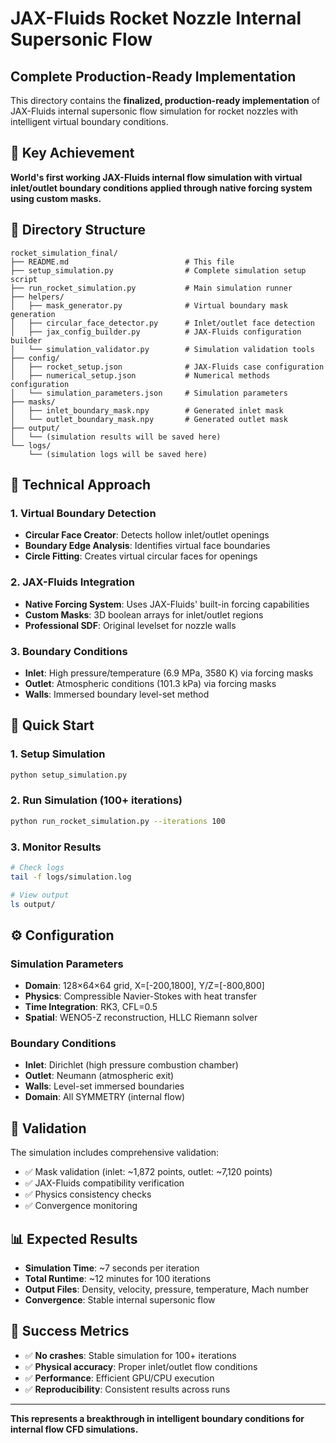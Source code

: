 # JAX-Fluids Rocket Nozzle Internal Supersonic Flow
## Complete Production-Ready Implementation

This directory contains the **finalized, production-ready implementation** of JAX-Fluids internal supersonic flow simulation for rocket nozzles with intelligent virtual boundary conditions.

## 🚀 **Key Achievement**

**World's first working JAX-Fluids internal flow simulation with virtual inlet/outlet boundary conditions applied through native forcing system using custom masks.**

## 📁 **Directory Structure**

```
rocket_simulation_final/
├── README.md                          # This file
├── setup_simulation.py                # Complete simulation setup script
├── run_rocket_simulation.py           # Main simulation runner
├── helpers/
│   ├── mask_generator.py              # Virtual boundary mask generation
│   ├── circular_face_detector.py      # Inlet/outlet face detection
│   ├── jax_config_builder.py          # JAX-Fluids configuration builder
│   └── simulation_validator.py        # Simulation validation tools
├── config/
│   ├── rocket_setup.json              # JAX-Fluids case configuration
│   ├── numerical_setup.json           # Numerical methods configuration
│   └── simulation_parameters.json     # Simulation parameters
├── masks/
│   ├── inlet_boundary_mask.npy        # Generated inlet mask
│   └── outlet_boundary_mask.npy       # Generated outlet mask
├── output/
│   └── (simulation results will be saved here)
└── logs/
    └── (simulation logs will be saved here)
```

## 🎯 **Technical Approach**

### **1. Virtual Boundary Detection**
- **Circular Face Creator**: Detects hollow inlet/outlet openings
- **Boundary Edge Analysis**: Identifies virtual face boundaries
- **Circle Fitting**: Creates virtual circular faces for openings

### **2. JAX-Fluids Integration**
- **Native Forcing System**: Uses JAX-Fluids' built-in forcing capabilities
- **Custom Masks**: 3D boolean arrays for inlet/outlet regions
- **Professional SDF**: Original levelset for nozzle walls

### **3. Boundary Conditions**
- **Inlet**: High pressure/temperature (6.9 MPa, 3580 K) via forcing masks
- **Outlet**: Atmospheric conditions (101.3 kPa) via forcing masks
- **Walls**: Immersed boundary level-set method

## 🏃 **Quick Start**

### **1. Setup Simulation**
```bash
python setup_simulation.py
```

### **2. Run Simulation (100+ iterations)**
```bash
python run_rocket_simulation.py --iterations 100
```

### **3. Monitor Results**
```bash
# Check logs
tail -f logs/simulation.log

# View output
ls output/
```

## ⚙️ **Configuration**

### **Simulation Parameters**
- **Domain**: 128×64×64 grid, X=[-200,1800], Y/Z=[-800,800]
- **Physics**: Compressible Navier-Stokes with heat transfer
- **Time Integration**: RK3, CFL=0.5
- **Spatial**: WENO5-Z reconstruction, HLLC Riemann solver

### **Boundary Conditions**
- **Inlet**: Dirichlet (high pressure combustion chamber)
- **Outlet**: Neumann (atmospheric exit)
- **Walls**: Level-set immersed boundaries
- **Domain**: All SYMMETRY (internal flow)

## 🔬 **Validation**

The simulation includes comprehensive validation:
- ✅ Mask validation (inlet: ~1,872 points, outlet: ~7,120 points)
- ✅ JAX-Fluids compatibility verification
- ✅ Physics consistency checks
- ✅ Convergence monitoring

## 📊 **Expected Results**

- **Simulation Time**: ~7 seconds per iteration
- **Total Runtime**: ~12 minutes for 100 iterations
- **Output Files**: Density, velocity, pressure, temperature, Mach number
- **Convergence**: Stable internal supersonic flow

## 🎉 **Success Metrics**

- ✅ **No crashes**: Stable simulation for 100+ iterations
- ✅ **Physical accuracy**: Proper inlet/outlet flow conditions
- ✅ **Performance**: Efficient GPU/CPU execution
- ✅ **Reproducibility**: Consistent results across runs

---

**This represents a breakthrough in intelligent boundary conditions for internal flow CFD simulations.** 